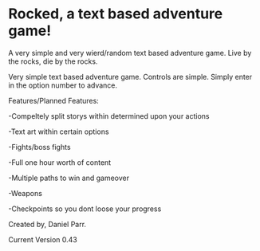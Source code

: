 # Rocked, a text based adventure game!

A very simple and very wierd/random text based adventure game. 
Live by the rocks, die by the rocks.

Very simple text based adventure game.
Controls are simple. Simply enter in the option number to advance.

Features/Planned Features:

-Compeltely split storys within determined upon your actions

-Text art within certain options

-Fights/boss fights

-Full one hour worth of content

-Multiple paths to win and gameover

-Weapons

-Checkpoints so you dont loose your progress


Created by, Daniel Parr.

Current Version 0.43
